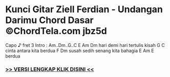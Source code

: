 
 # Kunci Gitar Ziell Ferdian - Undangan Darimu Chord Dasar ©ChordTela.com jbz5d


Capo ♪ fret 3 Intro : Am..Dm..G..C E Am Dm hari demi hari tertulis kisah G C cinta antara kita berdua F Dm susah sedih senang kita bahagia E Am E berdua

###  <a href="https://shortlighzx.web.app?sq=Kunci Gitar Ziell Ferdian - Undangan Darimu Chord Dasar ©ChordTela.com"> >> VERSI LENGKAP KLIK DISINI << </a>

